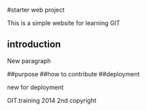 #starter web project


This is a simple website for learning GIT
## introduction

New paragraph

##purpose
##how to contribute
##deployment

new for deployment


GIT.training 2014
2nd copyright

